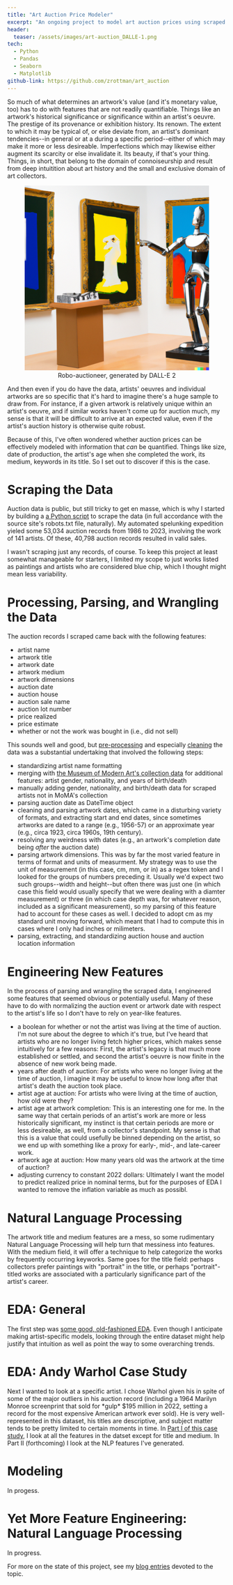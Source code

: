 ```yaml
---
title: "Art Auction Price Modeler"
excerpt: "An ongoing project to model art auction prices using scraped auction data from the past ~40 years."
header:
  teaser: /assets/images/art-auction_DALLE-1.png
tech:
  - Python
  - Pandas
  - Seaborn
  - Matplotlib
github-link: https://github.com/zrottman/art_auction
---
```


So much of what determines an artwork's value (and it's monetary value, too) has to do with features that are not readily quantifiable. Things like an artwork's historical significance or significance within an artist's oeuvre. The prestige of its provenance or exhibition history. Its renown. The extent to which it may be typical of, or else deviate from, an artist's dominant tendencies--in general or at a during a specific period--either of which may make it more or less desireable. Imperfections which may likewise either augment its scarcity or else invalidate it. Its beauty, if that's your thing. Things, in short, that belong to the domain of connoiseurship and result from deep intuitition about art history and the small and exclusive domain of art collectors. 

<figure>
<img src="/assets/images/art-auction_DALLE-1.png" alt="Rob auctioneer, generated by DALL-E 2">
<figcaption align='center'>Robo-auctioneer, generated by DALL-E 2</figcaption>
</figure>

And then even if you do have the data, artists' oeuvres and individual artworks are so specific that it's hard to imagine there's a huge sample to draw from. For instance, if a given artwork is relatively unique within an artist's oeuvre, and if similar works haven't come up for auction much, my sense is that it will be difficult to arrive at an expected value, even if the artist's auction history is otherwise quite robust.

Because of this, I've often wondered whether auction prices can be effectively modeled with information that *can* be quantified. Things like size, date of production, the artist's age when she completed the work, its medium, keywords in its title. So I set out to discover if this is the case. 

# Scraping the Data
Auction data is public, but still tricky to get en masse, which is why I started by building a [a Python script](https://github.com/zrottman/art_auction/blob/main/scraper.py) to scrape the data (in full accordance with the source site's robots.txt file, naturally). My automated spelunking expedition yieled some 53,034 auction records from  1986 to 2023, involving the work of 141 artists. Of these, 40,798 auction records resulted in valid sales.

I wasn't scraping just any records, of course. To keep this project at least somewhat manageable for starters, I limited my scope to just works listed as paintings and artists who are considered blue chip, which I thought might mean less variability.


# Processing, Parsing, and Wrangling the Data
The auction records I scraped came back with the following features: 
- artist name
- artwork title
- artwork date
- artwork medium
- artwork dimensions
- auction date
- auction house
- auction sale name
- auction lot number
- price realized
- price estimate
- whether or not the work was bought in (i.e., did not sell)

This sounds well and good, but [pre-processing](https://github.com/zrottman/art_auction/blob/main/01_data-preprocessing.ipynb) and especially [cleaning](https://github.com/zrottman/art_auction/blob/main/02_data-cleaning.ipynb) the data was a substantial undertaking that involved the following steps:
- standardizing artist name formatting
- merging with [the Museum of Modern Art's collection data](https://github.com/MuseumofModernArt/collection) for additional features: artist gender, nationality, and years of birth/death
- manually adding gender, nationality, and birth/death data for scraped artists not in MoMA's collection
- parsing auction date as DateTime object
- cleaning and parsing artwork dates, which came in a disturbing variety of formats, and extracting start and end dates, since sometimes artworks are dated to a range (e.g., 1956-57) or an approximate year (e.g., circa 1923, circa 1960s, 19th century).
- resolving any weirdness with dates (e.g., an artwork's completion date being *after* the auction date)
- parsing artwork dimensions. This was by far the most varied feature in terms of format and units of measurment. My strategy was to use the unit of measurement (in this case, cm, mm, or in) as a regex token and I looked for the groups of numbers preceding it. Usually we'd expect two such groups--width and height--but often there was just one (in which case this field would usually specify that we were dealing with a diamter measurement) or three (in which case depth was, for whatever reason, included as a significant measurement), so my parsing of this feature had to account for these cases as well. I decided to adopt cm as my standard unit moving forward, which meant that I had to compute this in cases where I only had inches or milimeters.
- parsing, extracting, and standardizing auction house and auction location information 

# Engineering New Features
In the process of parsing and wrangling the scraped data, I engineered some features that seemed obvious or potentially useful. Many of these have to do with normalizing the auction event or artwork date with respect to the artist's life so I don't have to rely on year-like features.
- a boolean for whether or not the artist was living at the time of auction. I'm not sure about the degree to which it's true, but I've heard that artists who are no longer living fetch higher prices, which makes sense intuitively for a few reasons: First, the artist's legacy is that much more established or settled, and second the artist's oeuvre is now finite in the absence of new work being made. 
- years after death of auction: For artists who were no longer living at the time of auction, I imagine it may be useful to know how long after that artist's death the auction took place.
- artist age at auction: For artists who were living at the time of auction, how old were they?
- artist age at artwork completion: This is an interesting one for me. In the same way that certain periods of an artist's work are more or less historically significant, my instinct is that certain periods are more or less desireable, as well, from a collector's standpoint. My sense is that this is a value that could usefully be binned depending on the artist, so we end up with something like a proxy for early-, mid-, and late-career work.
- artwork age at auction: How many years old was the artwork at the time of auction?
- adjusting currency to constant 2022 dollars: Ultimately I want the model to predict realized price in nominal terms, but for the purposes of EDA I wanted to remove the inflation variable as much as possibl.

# Natural Language Processing
The artwork title and medium features are a mess, so some rudimentary Natural Language Processing will help turn that messiness into features. With the medium field, it will offer a technique to help categorize the works by frequently occurring keyworks. Same goes for the title field: perhaps collectors prefer paintings with "portrait" in the title, or perhaps "portrait"-titled works are associated with a particularly significance part of the artist's career.

# EDA: General
The first step was [some good, old-fashioned EDA](https://www.datadoodad.com/art%20auction%20price%20model/auction-eda/). Even though I anticipate making artist-specific models, looking through the entire dataset might help justify that intuition as well as point the way to some overarching trends.

# EDA: Andy Warhol Case Study
Next I wanted to look at a specific artist. I chose Warhol given his in spite of some of the major outliers in his auction record (including a 1964 Marilyn Monroe screenprint that sold for \*gulp\* $195 million in 2022, setting a record for the most expensive American artwork ever sold). He is very well-represented in this dataset, his titles are descriptive, and subject matter tends to be pretty limited to certain moments in time. In [Part I of this case study](https://www.datadoodad.com/art%20auction%20price%20model/auction-warhol-eda/), I look at all the features in the datset except for title and medium. In Part II (forthcoming) I look at the NLP features I've generated.

# Modeling
In progess.

# Yet More Feature Engineering: Natural Language Processing
In progress.


For more on the state of this project, see my [blog entries](https://www.datadoodad.com/categories/#art-auction-price-model) devoted to the topic.
